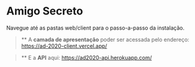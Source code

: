 # Amigo Secreto

Navegue até as pastas web/client para o passo-a-passo da instalação.

> ** A **camada de apresentação** poder ser acessada pelo endereço: https://ad-2020-client.vercel.app/

> ** E a **API** aqui: https://ad2020-api.herokuapp.com/
